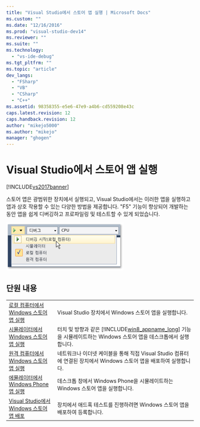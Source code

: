 ```yaml
---
title: "Visual Studio에서 스토어 앱 실행 | Microsoft Docs"
ms.custom: ""
ms.date: "12/16/2016"
ms.prod: "visual-studio-dev14"
ms.reviewer: ""
ms.suite: ""
ms.technology: 
  - "vs-ide-debug"
ms.tgt_pltfrm: ""
ms.topic: "article"
dev_langs: 
  - "FSharp"
  - "VB"
  - "CSharp"
  - "C++"
ms.assetid: 98358355-e5e6-47e9-a4b6-cd559208e43c
caps.latest.revision: 12
caps.handback.revision: 12
author: "mikejo5000"
ms.author: "mikejo"
manager: "ghogen"
---
```

# Visual Studio에서 스토어 앱 실행
[!INCLUDE[vs2017banner](../code-quality/includes/vs2017banner.md)]

스토어 앱은 광범위한 장치에서 실행되고, Visual Studio에서는 이러한 앱을 실행하고 앱과 상호 작용할 수 있는 다양한 방법을 제공합니다.  "F5" 기능이 향상되어 개발하는 동안 앱을 쉽게 디버깅하고 프로파일링 및 테스트할 수 있게 되었습니다.  
  
 ![디버깅 시작 및 대상 선택](../debugger/media/vsrun_dropdownlist.png "VSRUN\_DropDownList")  
  
## 단원 내용  
  
|||  
|-|-|  
|[로컬 컴퓨터에서 Windows 스토어 앱 실행](../debugger/run-windows-store-apps-on-the-local-machine.md)|Visual Studio 장치에서 Windows 스토어 앱을 실행합니다.|  
|[시뮬레이터에서 Windows 스토어 앱 실행](../debugger/run-windows-store-apps-in-the-simulator.md)|터치 및 방향과 같은 [!INCLUDE[win8_appname_long](../debugger/includes/win8_appname_long_md.md)] 기능을 시뮬레이트하는 Windows 스토어 앱을 데스크톱에서 실행합니다.|  
|[원격 컴퓨터에서 Windows 스토어 앱 실행](../debugger/run-windows-store-apps-on-a-remote-machine.md)|네트워크나 이더넷 케이블을 통해 직접 Visual Studio 컴퓨터에 연결된 장치에서 Windows 스토어 앱을 배포하여 실행합니다.|  
|[에뮬레이터에서 Windows Phone 앱 실행](../debugger/run-windows-phone-apps-in-the-emulator.md)|데스크톱 창에서 Windows Phone을 시뮬레이트하는 Windows 스토어 앱을 실행합니다.|  
|[Visual Studio에서 Windows 스토어 앱 배포](../debugger/deploy-windows-store-apps-from-visual-studio.md)|장치에서 애드혹 테스트를 진행하려면 Windows 스토어 앱을 배포하여 등록합니다.|